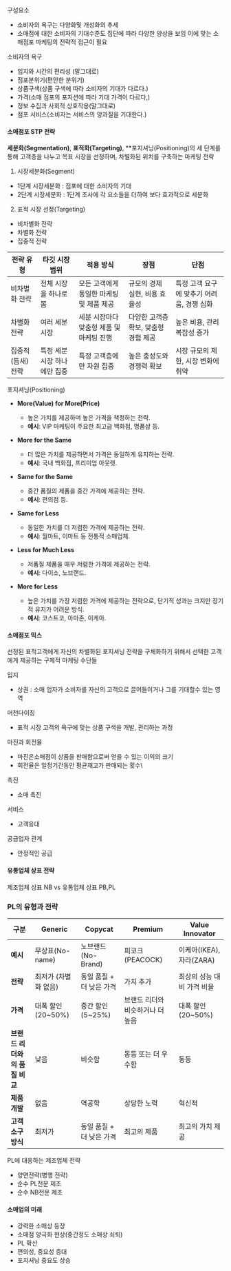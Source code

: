 
구성요소

- 소비자의 욕구는 다양화및 개성화의 추세
- 소매점에 대한 소비자의 기대수준도 집단에 따라 다양한 양상을 보임
이에 맞는 소매점포 마케팅의 전략적 접근이 필요

소비자의 욕구

- 입지와 시간의 편리성 (말그대로)
- 점포분위기(편안한 분위기)
- 상품구색(상품 구색에 따라 소비자의 기대가 다르다.)
- 가격(소매 점포의 포지션에 따라 기대 가격이 다르다,)
- 정보 수집과 사회적 상호작용(말그대로)
- 점포 서비스(소비자는 서비스의 양과질을 기대한다.)



#### 소매점포 STP 전략
**세분화(Segmentation)**, **표적화(Targeting)**, **포지셔닝(Positioning)의 세 단계를 통해 고객층을 나누고 목표 시장을 선정하며, 차별화된 위치를 구축하는 마케팅 전략

1. 시장세분화(Segment)

- 1단계 시장세분화 : 점포에 대한 소비자의 기대
- 2단계 시장세분화 : 1단계 조사에 각 요소들을 더하여 보다 효과적으로 세분화

2. 표적 시장 선정(Targeting)
- 비차별화 전략
- 차별화 전략
- 집중적 전략

|전략 유형|타깃 시장 범위|적용 방식|장점|단점|
|---|---|---|---|---|
|비차별화 전략|전체 시장을 하나로 봄|모든 고객에게 동일한 마케팅 및 제품 제공|규모의 경제 실현, 비용 효율성|특정 고객 요구에 맞추기 어려움, 경쟁 심화|
|차별화 전략|여러 세분 시장|세분 시장마다 맞춤형 제품 및 마케팅 진행|다양한 고객층 확보, 맞춤형 경험 제공|높은 비용, 관리 복잡성 증가|
|집중적(틈새) 전략|특정 세분 시장 하나에만 집중|특정 고객층에만 자원 집중|높은 충성도와 경쟁력 확보|시장 규모의 제한, 시장 변화에 취약|

포지셔닝(Positioning)
- **More(Value) for More(Price)**
    
    - 높은 가치를 제공하며 높은 가격을 책정하는 전략.
    - **예시**: VIP 마케팅이 주요한 최고급 백화점, 명품샵 등.
- **More for the Same**
    
    - 더 많은 가치를 제공하면서 가격은 동일하게 유지하는 전략.
    - **예시**: 국내 백화점, 프리미엄 아웃렛.
- **Same for the Same**
    
    - 중간 품질의 제품을 중간 가격에 제공하는 전략.
    - **예시**: 편의점 등.
- **Same for Less**
    
    - 동일한 가치를 더 저렴한 가격에 제공하는 전략.
    - **예시**: 월마트, 이마트 등 전통적 소매업체.
- **Less for Much Less**
    
    - 저품질 제품을 매우 저렴한 가격에 제공하는 전략.
    - **예시**: 다이소, 노브랜드.
- **More for Less**
    
    - 높은 가치를 가장 저렴한 가격에 제공하는 전략으로, 단기적 성과는 크지만 장기적 유지가 어려운 방식.
    - **예시**: 코스트코, 아마존, 이케아.

#### 소매점포 믹스

선정된 표적고객에게 자신의 차별화된 포지셔닝 전략을 구체화하기 위해서 선택한 고객에게 제공하는 구체적 마케팅 수단들

입지
- 상권 : 소매 업자가 소비자를 자신의 고객으로 끌어들이거나 그를 기대할수 있는 영역

머천다이징
- 표적 시장 고객의 욕구에 맞는 상품 구색을 개발, 관리하는 과정

마진과 회전율
- 마진은소매점이 상품을 판매함으로써 얻을 수 있는 이익의 크기
- 회전율은 일정기간동안 평균재고가 판매되는 횟수\

촉진
- 소매 촉진

서비스
- 고객응대

공급업자 관계
- 안정적인 공급

#### 유통업체 상표 전략
제조업체 상표 NB
vs 
유통업체 상표 PB,PL

### PL의 유형과 전략

|구분|Generic|Copycat|Premium|Value Innovator|
|---|---|---|---|---|
|**예시**|무상표(No-name)|노브랜드(No-Brand)|피코크(PEACOCK)|이케아(IKEA), 자라(ZARA)|
|**전략**|최저가 (차별화 없음)|동일 품질 + 더 낮은 가격|가치 추가|최상의 성능 대비 가격 비율|
|**가격**|대폭 할인 (20~50%)|중간 할인 (5~25%)|브랜드 리더와 비슷하거나 더 높음|대폭 할인 (20~50%)|
|**브랜드 리더와의 품질 비교**|낮음|비슷함|동등 또는 더 우수함|동등|
|**제품 개발**|없음|역공학|상당한 노력|혁신적|
|**고객 소구 방식**|최저가|동일 품질 + 더 낮은 가격|최고의 제품|최고의 가치 제공|

PL에 대응하는 제조업체 전략
- 양면전략(병행 전략)
- 순수 PL전문 제조
- 순수 NB전문 제조


#### 소매업의 미래

- 강력한 소매상 등장
- 소매점 양극화 현상(중간정도 소매상 쇠퇴)
- PL 확산
- 편의성, 중요성 증대
- 포지셔닝 중요도 상승